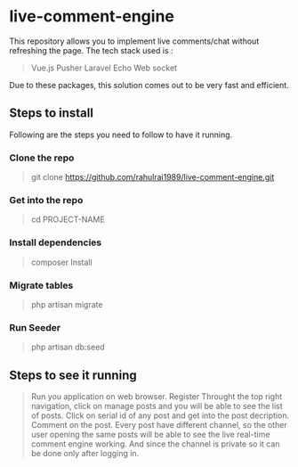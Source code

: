 # live-comment-engine
This repository allows you to implement live comments/chat without refreshing the page. The tech stack used is :
> Vue.js
> Pusher
> Laravel Echo
> Web socket

Due to these packages, this solution comes out to be very fast and efficient.

## Steps to install
Following are the steps you need to follow to have it running.
### Clone the repo
> git clone https://github.com/rahulrai1989/live-comment-engine.git

### Get into the repo
> cd PROJECT-NAME

### Install dependencies
> composer Install

### Migrate tables
> php artisan migrate

### Run Seeder
> php artisan db:seed

## Steps to see it running
> Run you application on web browser.
> Register
> Throught the top right navigation, click on manage posts and you will be able to see the list of posts.
> Click on serial id of any post and get into the post decription.
> Comment on the post.
> Every post have different channel, so the other user opening the same posts will be able to see the live real-time comment engine working. And since the channel is private so it can be done only after logging in.

